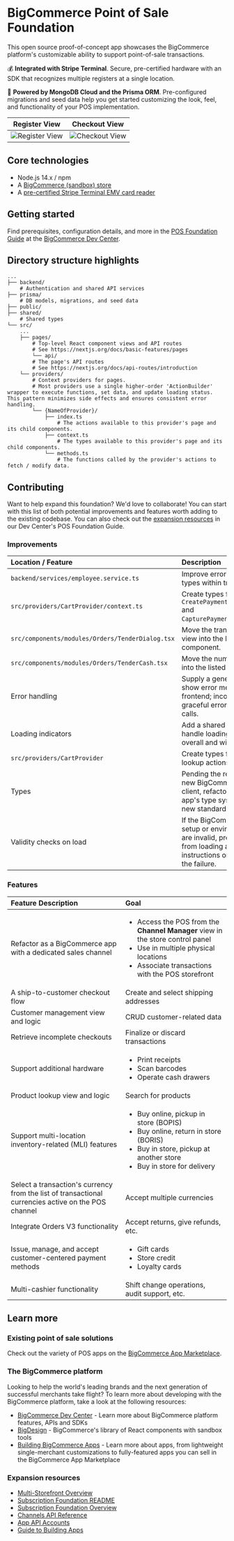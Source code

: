 # BigCommerce Point of Sale Foundation

This open source proof-of-concept app showcases the BigCommerce platform's customizable ability to support point-of-sale transactions.

💰 **Integrated with Stripe Terminal**. Secure, pre-certified hardware with an SDK that recognizes multiple registers at a single location.

🚀 **Powered by MongoDB Cloud and the Prisma ORM**. Pre-configured migrations and seed data help you get started customizing the look, feel, and functionality of your POS implementation.


| Register View | Checkout View |
|:-------------:|:-------------:|
| ![Register View](sample-register-screen.png) | ![Checkout View](sample-checkout-screen.png) |

## Core technologies

* Node.js 14.x / npm
* A [BigCommerce (sandbox) store](https://developer.bigcommerce.com/api-docs/partner/getting-started/create-a-sandbox-store?source=pos-foundation)
* A [pre-certified Stripe Terminal EMV card reader](https://stripe.com/terminal)


## Getting started

Find prerequisites, configuration details, and more in the [POS Foundation Guide](https://developer.bigcommerce.com/api-docs/partner/pos-solutions/foundation-guide?source=pos-foundation) at the [BigCommerce Dev Center](https://developer.bigcommerce.com).


## Directory structure highlights

```shell
...
├── backend/
    # Authentication and shared API services
├── prisma/ 
    # DB models, migrations, and seed data
├── public/
├── shared/
    # Shared types
└── src/
    ...
    ├── pages/
        # Top-level React component views and API routes
        # See https://nextjs.org/docs/basic-features/pages
        └── api/
        # The page's API routes
        # See https://nextjs.org/docs/api-routes/introduction
    └── providers/
        # Context providers for pages.
        # Most providers use a single higher-order 'ActionBuilder' wrapper to execute functions, set data, and update loading status. This pattern minimizes side effects and ensures consistent error handling.  
        └── {NameOfProvider}/
            ├── index.ts        
                # The actions available to this provider's page and its child components.
            ├── context.ts 
                # The types available to this provider's page and its child components.
            └── methods.ts
                # The functions called by the provider's actions to fetch / modify data.

```

## Contributing

Want to help expand this foundation? We'd love to collaborate! You can start with this list of both potential improvements and features worth adding to the existing codebase. You can also check out the [expansion resources](https://developer.bigcommerce.com/api-docs/partner/pos-solutions/foundation-guide?source=pos-foundation#expansion-resources) in our Dev Center's POS Foundation Guide.

### Improvements

| Location / Feature | Description |
|:-------------------|:------------|
| `backend/services/employee.service.ts` | Improve error handling and types within try/catch block. |
| `src/providers/CartProvider/context.ts` | Create types for `CreatePaymentIntentResponse` and `CapturePaymentIntentResponse`. |
| `src/components/modules/Orders/TenderDialog.tsx` | Move the transaction success view into the listed component. |
| `src/components/modules/Orders/TenderCash.tsx` | Move the numeric entry pad into the listed component. |
| Error handling | Supply a generic method to show error messages on the frontend; incorporate more graceful error handling for API calls. |
| Loading indicators | Add a shared component to handle loading indicators, both overall and within buttons. |
| `src/providers/CartProvider` | Create types for customer lookup actions. |
| Types | Pending the release of the new BigCommerce Nodejs API client, refactor to replace the app's type system with the new standard types. |
| Validity checks on load | If the BigCommerce store setup or environment variables are invalid, prevent the app from loading and provide instructions on how to remedy the failure. |
### Features 

| Feature Description | Goal |
|:--------------------|:-----|
| Refactor as a BigCommerce app with a dedicated sales channel | <ul><li>Access the POS from the **Channel Manager** view in the store control panel</li><li>Use in multiple physical locations</li><li>Associate transactions with the POS storefront</li></ul> |
| A ship-to-customer checkout flow | Create and select shipping addresses |
| Customer management view and logic | CRUD customer-related data |
| Retrieve incomplete checkouts | Finalize or discard transactions |
| Support additional hardware | <ul><li>Print receipts</li><li>Scan barcodes</li><li>Operate cash drawers</li></ul> |
| Product lookup view and logic | Search for products |
| Support multi-location inventory-related (MLI) features | <ul><li>Buy online, pickup in store (BOPIS)</li><li>Buy online, return in store (BORIS)</li><li>Buy in store, pickup at another store</li><li>Buy in store for delivery</li></ul> |
| Select a transaction's currency from the list of transactional currencies active on the POS channel | Accept multiple currencies |
| Integrate Orders V3 functionality | Accept returns, give refunds, etc. |
| Issue, manage, and accept customer-centered payment methods | <ul><li>Gift cards</li><li>Store credit</li><li>Loyalty cards</li></ul> |
| Multi-cashier functionality | Shift change operations, audit support, etc. |

## Learn more

### Existing point of sale solutions

Check out the variety of POS apps on the [BigCommerce App Marketplace](https://www.bigcommerce.com/apps/in-store/?source=pos-foundation).

### The BigCommerce platform

Looking to help the world's leading brands and the next generation of successful merchants take flight? To learn more about developing with the BigCommerce platform, take a look at the following resources:

- [BigCommerce Dev Center](https://developer.bigcommerce.com/?source=pos-foundation) - Learn more about BigCommerce platform features, APIs and SDKs
- [BigDesign](https://developer.bigcommerce.com/big-design/?source=pos-foundation) - BigCommerce's library of React components with sandbox tools
- [Building BigCommerce Apps](https://developer.bigcommerce.com/api-docs/apps/guide/intro?source=pos-foundation) - Learn more about apps, from lightweight single-merchant customizations to fully-featured apps you can sell in the BigCommerce App Marketplace

### Expansion resources
* [Multi-Storefront Overview](https://support.bigcommerce.com/s/article/Multi-Storefront)
* [Subscription Foundation README](https://github.com/bigcommerce/subscription-foundation/blob/main/README.md)
* [Subscription Foundation Overview](/api-docs/partner/subscription-solutions/foundation-guide)
* [Channels API Reference](/api-reference/store-management/channels/channels/createchannel)
* [App API Accounts](/api-docs/getting-started/authentication/rest-api-authentication#app-api-accounts)
* [Guide to Building Apps](/api-docs/apps/guide/intro)
